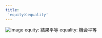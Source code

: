 ```yaml
---
title:
 'equityとequality'
---
```


![image](https://i1.wp.com/www.hicareer.jp/wp-content/uploads/2020/05/94367cef5d9867bd0ccc348e1935e5d4.png?resize=360%2C260&ssl=1)
equity: 結果平等
equality: 機会平等

